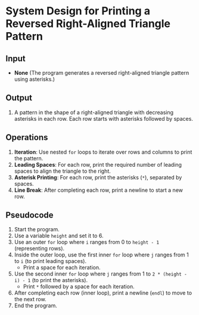# System Design for Printing a Reversed Right-Aligned Triangle Pattern

## Input
- **None** (The program generates a reversed right-aligned triangle pattern using asterisks.)

## Output
1. A pattern in the shape of a right-aligned triangle with decreasing asterisks in each row. Each row starts with asterisks followed by spaces.

## Operations
1. **Iteration**: Use nested `for` loops to iterate over rows and columns to print the pattern.
2. **Leading Spaces**: For each row, print the required number of leading spaces to align the triangle to the right.
3. **Asterisk Printing**: For each row, print the asterisks (`*`), separated by spaces.
4. **Line Break**: After completing each row, print a newline to start a new row.

## Pseudocode
1. Start the program.
2. Use a variable `height` and set it to 6.
3. Use an outer `for` loop where `i` ranges from 0 to `height - 1` (representing rows).
4. Inside the outer loop, use the first inner `for` loop where `j` ranges from 1 to `i` (to print leading spaces).
   - Print a space for each iteration.
5. Use the second inner `for` loop where `j` ranges from 1 to `2 * (height - i) - 1` (to print the asterisks).
   - Print `*` followed by a space for each iteration.
6. After completing each row (inner loop), print a newline (`endl`) to move to the next row.
7. End the program.
